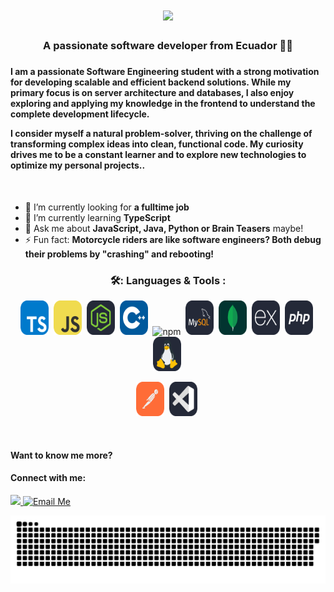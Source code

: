 <h1 align="center">
    <img src="https://readme-typing-svg.herokuapp.com/?font=Righteous&size=35&center=true&vCenter=true&width=500&height=70&duration=4000&lines=Hi+There!+👋;+I'm+Joseph+Bone!;" />
</h1>

<h3 align="center">A passionate software developer from Ecuador 🧑‍💻</h3>

<h3 align='left'></h3><h4> I am a passionate Software Engineering student with a strong motivation for developing scalable and efficient backend solutions. While my primary focus is on server architecture and databases, I also enjoy exploring and applying my knowledge in the frontend to understand the complete development lifecycle. 
    
I consider myself a natural problem-solver, thriving on the challenge of transforming complex ideas into clean, functional code. My curiosity drives me to be a constant learner and to explore new technologies to optimize my personal projects..
</h4>

<br/>

<div align="left">
 
- 🔭 I’m currently looking for **a fulltime job** 
- 🌱 I’m currently learning **TypeScript**
- 💬 Ask me about **JavaScript, Java, Python or Brain Teasers** maybe!
- ⚡ Fun fact: **Motorcycle riders are like software engineers? Both debug their problems by "crashing" and rebooting!**

 </div>

<div align="center">


  
 <h3> 🛠️: Languages & Tools :</h3>
<img src="https://github.com/tandpfun/skill-icons/blob/main/icons/TypeScript.svg" title="TypeScript" alt="TypeScript" width="45" height="55"/>&nbsp;
<img src="https://github.com/tandpfun/skill-icons/blob/main/icons/JavaScript.svg" title="JavaScript" alt="JavaScript" width="45" height="55"/>&nbsp;
<img src="https://github.com/tandpfun/skill-icons/blob/main/icons/NodeJS-Dark.svg" title="NodeJS" alt="NodeJS" width="45" height="55"/>&nbsp;
<img src="https://github.com/tandpfun/skill-icons/blob/main/icons/CPP.svg" title="C++" alt="C++" width="45" height="55"/>&nbsp;
<img src="https://github.com/tandpfun/skill-icons/blob/main/icons/Npm-Dark.svg" title="npm" alt="npm" width="45" height="55"/>&nbsp;
<img src="https://github.com/tandpfun/skill-icons/blob/main/icons/MySQL-Dark.svg" title="MySQL" alt="MySQL" width="45" height="55"/>&nbsp;
<img src="https://github.com/tandpfun/skill-icons/blob/main/icons/MongoDB.svg" title="MongoDB" alt="MongoDB" width="45" height="55"/>&nbsp;
<img src="https://github.com/tandpfun/skill-icons/blob/main/icons/ExpressJS-Dark.svg" title="ExpressJS" alt="ExpressJS" width="45" height="55"/>&nbsp;
<img src="https://github.com/tandpfun/skill-icons/blob/main/icons/PHP-Dark.svg" title="PHP" alt="PHP" width="45" height="55"/>&nbsp;
<img src="https://github.com/tandpfun/skill-icons/blob/main/icons/Linux-Dark.svg" title="Linux" alt="Linux" width="45" height="55"/>&nbsp;

<img src="https://github.com/tandpfun/skill-icons/blob/main/icons/Postman.svg" title="Postman" alt="Postman" width="45" height="55"/>&nbsp;
<img src="https://github.com/tandpfun/skill-icons/blob/main/icons/VSCode-Dark.svg" title="VsCode" alt="VsCode" width="45" height="55"/>&nbsp;



</div>



 <br>

<h4>Want to know me more?</h4>
<h4>Connect with me:</h4>

<a href="https://www.linkedin.com/in/joseph-bone-castillo-19ab7337a/" target="_blank"><img src="https://img.shields.io/badge/LinkedIn-0077B5?style=for-the-badge&logo=linkedin&logoColor=white" />
[![Email Me](https://img.shields.io/badge/-Email%20Me-red?style=for-the-badge&logo=)](mailto:josephbonecastillo2005@gmail.com)
</a>
  
</div>

<div align="center"><a href=# ><img src="contributions.svg"></a> </div>

